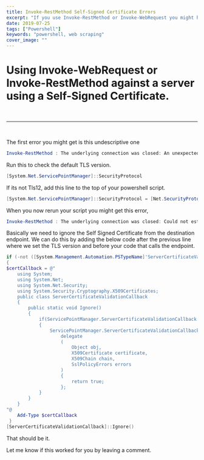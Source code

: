 ```yaml
---
title: Invoke-RestMethod Self-Signed Certificate Errors
excerpt: "If you use Invoke-RestMethod or Invoke-WebRequest you might have come across these errors when calling api endpoints."
date: 2019-07-25
tags: ["Powershell"]
keywords: "powershell, web scraping"
cover_image: ""
---
```


# Using Invoke-WebRequest or Invoke-RestMethod against a server using a Self-Signed Certificate.
<br>
<hr>
<br> 
  
The first error you might get is this undescriptive one  

```powershell
Invoke-RestMethod : The underlying connection was closed: An unexpected error occurred on a send.
```

Run this to check the default TLS version. 
```powershell
[System.Net.ServicePointManager]::SecurityProtocol
```

If its not Tls12, add this line to the top of your powershell script.
```powershell
[System.Net.ServicePointManager]::SecurityProtocol = [Net.SecurityProtocolType]::Tls12
```

When you now rerun your script you might get this error,
```powershell
Invoke-RestMethod : The underlying connection was closed: Could not establish trust relationship for the SSL/TLS secure channel.
```

Basically we need to ignore the Self Signed Certificate from the destination endpoint.
We can do this by adding the below code after the previous line where we set the TLS version and before your code that calls the endpoint.
```powershell
if (-not ([System.Management.Automation.PSTypeName]'ServerCertificateValidationCallback').Type)
{
$certCallback = @"
    using System;
    using System.Net;
    using System.Net.Security;
    using System.Security.Cryptography.X509Certificates;
    public class ServerCertificateValidationCallback
    {
        public static void Ignore()
        {
            if(ServicePointManager.ServerCertificateValidationCallback ==null)
            {
                ServicePointManager.ServerCertificateValidationCallback += 
                    delegate
                    (
                        Object obj, 
                        X509Certificate certificate, 
                        X509Chain chain, 
                        SslPolicyErrors errors
                    )
                    {
                        return true;
                    };
            }
        }
    }
"@
    Add-Type $certCallback
 }
[ServerCertificateValidationCallback]::Ignore()
```  
That should be it.  

Let me know if this worked for you by leaving a comment.


